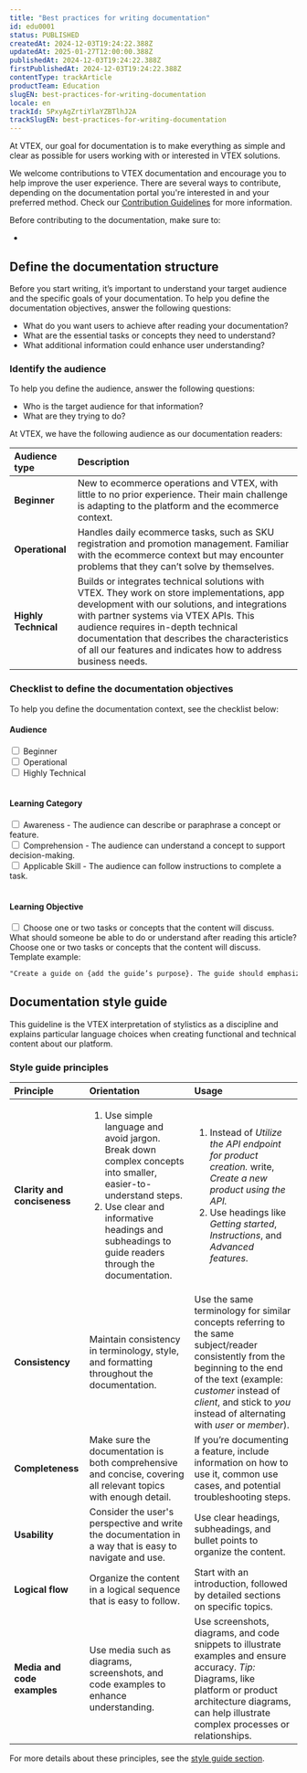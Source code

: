 ```yaml
---
title: "Best practices for writing documentation"
id: edu0001
status: PUBLISHED
createdAt: 2024-12-03T19:24:22.388Z
updatedAt: 2025-01-27T12:00:00.388Z
publishedAt: 2024-12-03T19:24:22.388Z
firstPublishedAt: 2024-12-03T19:24:22.388Z
contentType: trackArticle
productTeam: Education
slugEN: best-practices-for-writing-documentation
locale: en
trackId: 5PxyAgZrtiYlaYZBTlhJ2A
trackSlugEN: best-practices-for-writing-documentation
---
```


At VTEX, our goal for documentation is to make everything as simple and clear as possible for users working with or interested in VTEX solutions.

We welcome contributions to VTEX documentation and encourage you to help improve the user experience. There are several ways to contribute, depending on the documentation portal you're interested in and your preferred method. Check our [Contribution Guidelines](https://language-hub.netlify.app/docs/documentation/contribution-guidelines) for more information.

Before contributing to the documentation, make sure to:

-

## Define the documentation structure

Before you start writing, it’s important to understand your target audience and the specific goals of your documentation. To help you define the documentation objectives, answer the following questions:

- What do you want users to achieve after reading your documentation?
- What are the essential tasks or concepts they need to understand?
- What additional information could enhance user understanding?

### Identify the audience

To help you define the audience, answer the following questions:

- Who is the target audience for that information?
- What are they trying to do?

At VTEX, we have the following audience as our documentation readers:

| Audience type | Description   |
| :------------ | :------------ |
| **Beginner**  | New to ecommerce operations and VTEX, with little to no prior experience. Their main challenge is adapting to the platform and the ecommerce context. |
| **Operational**      | Handles daily ecommerce tasks, such as SKU registration and promotion management. Familiar with the ecommerce context but may encounter problems that they can’t solve by themselves. |
| **Highly Technical** | Builds or integrates technical solutions with VTEX. They work on store implementations, app development with our solutions, and integrations with partner systems via VTEX APIs. This audience requires in-depth technical documentation that describes the characteristics of all our features and indicates how to address business needs. |

### Checklist to define the documentation objectives

To help you define the documentation context, see the checklist below:

#### Audience

  <input type="checkbox" id="beginner" name="audience" value="Beginner">
  <label for="beginner">Beginner</label><br>
  <input type="checkbox" id="operational" name="audience" value="Operational">
  <label for="operational">Operational</label><br>
  <input type="checkbox" id="developer" name="audience" value="Developer">
  <label for="developer">Highly Technical</label><br><br>

#### Learning Category

  <input type="checkbox" id="awareness" name="learning_category" value="Awareness">
  <label for="awareness">Awareness - The audience can describe or paraphrase a concept or feature.</label><br>
  <input type="checkbox" id="comprehension" name="learning_category" value="Comprehension">
  <label for="comprehension">Comprehension - The audience can understand a concept to support decision-making.</label><br>
  <input type="checkbox" id="applicable_skill" name="learning_category" value="Applicable Skill">
  <label for="applicable_skill">Applicable Skill - The audience can follow instructions to complete a task.</label><br><br>

#### Learning Objective

  <input type="checkbox" id="tasks" name="learning_objective" value="tasks">
  <label for="tasks">Choose one or two tasks or concepts that the content will discuss.</label><br>
  What should someone be able to do or understand after reading this article? Choose one or two tasks or concepts that the content will discuss.
  Template example:
  
  ```md
  "Create a guide on {add the guide’s purpose}. The guide should emphasize clarity, structure, and user-friendliness. It's intended for {add the guide’s audience}."
  ```

## Documentation style guide

This guideline is the VTEX interpretation of stylistics as a discipline and explains particular language choices when creating functional and technical content about our platform.

### Style guide principles

| Principle  | Orientation  | Usage  |
| :--------- | :----------- | :----- |
| **Clarity and conciseness** | <ol><li>Use simple language and avoid jargon. Break down complex concepts into smaller, easier-to-understand steps.</li><li>Use clear and informative headings and subheadings to guide readers through the documentation.</li></ol>| <ol><li>Instead of *Utilize the API endpoint for product creation.* write, *Create a new product using the API.*</li><li>Use headings like *Getting started*, *Instructions*, and *Advanced features*.</li></ol>   |
| **Consistency**             | Maintain consistency in terminology, style, and formatting throughout the documentation. | Use the same terminology for similar concepts referring to the same subject/reader consistently from the beginning to the end of the text (example: *customer* instead of *client*, and stick to *you* instead of alternating with *user* or *member*).  |
| **Completeness**            | Make sure the documentation is both comprehensive and concise, covering all relevant topics with enough detail. | If you’re documenting a feature, include information on how to use it, common use cases, and potential troubleshooting steps. |
| **Usability**               | Consider the user's perspective and write the documentation in a way that is easy to navigate and use. | Use clear headings, subheadings, and bullet points to organize the content. |
| **Logical flow**            | Organize the content in a logical sequence that is easy to follow. | Start with an introduction, followed by detailed sections on specific topics. |
| **Media and code examples** | Use media such as diagrams, screenshots, and code examples to enhance understanding. | Use screenshots, diagrams, and code snippets to illustrate examples and ensure accuracy. *Tip:* Diagrams, like platform or product architecture diagrams, can help illustrate complex processes or relationships. |

For more details about these principles, see the [style guide section](LINK).
